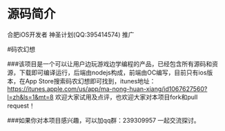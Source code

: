 # 源码简介
合肥iOS开发者 神圣计划(QQ:395414574) 推广

#码农幻想

###该项目是一个可以让用户边玩游戏边学编程的产品，已经包含所有源码和资源，下载即可编译运行，后端由nodejs构成，前端由OC编写，目前只有ios版本，在App Store搜索码农幻想即可找到，itunes地址：https://itunes.apple.com/us/app/ma-nong-huan-xiang/id1067627560?l=zh&ls=1&mt=8    欢迎大家试用及点评，也欢迎大家对本项目fork和pull request！

###如果你对本项目感兴趣，可以加qq群：239309957 一起交流探讨。

